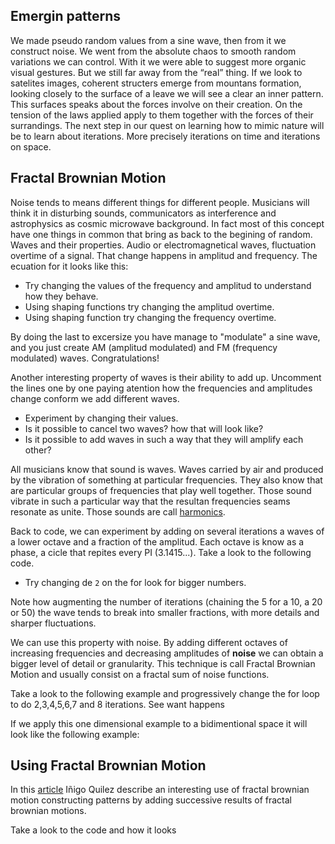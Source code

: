## Emergin patterns

We made pseudo random values from a sine wave, then from it we construct noise. We went from the absolute chaos to smooth random variations we can control.
With it we were able to suggest more organic visual gestures. But we still far away from the “real” thing. If we look to satelites images, coherent structers emerge from mountans formation, looking closely to the surface of a leave we will see a clear an inner pattern. This surfaces speaks about the forces involve on their creation. On the tension of the laws applied apply to them together with the forces of their surrandings.
The next step in our quest on learning how to mimic nature will be to learn about iterations. More precisely iterations on time and iterations on space.

## Fractal Brownian Motion

Noise tends to means different things for different people. Musicians will think it in disturbing sounds, communicators as interference and astrophysics as cosmic microwave background. In fact most of this concept have one things in common that bring as back to the begining of random. Waves and their properties. Audio or electromagnetical waves, fluctuation overtime of a signal. That change happens in amplitud and frequency. The ecuation for it looks like this:

<div class="simpleFunction" data="
float amplitud = 1.;
float frequency = 1.;
y = amplitud * sin(x * frequency);
"></div>

* Try changing the values of the frequency and amplitud to understand how they behave.
* Using shaping functions try changing the amplitud overtime.
* Using shaping function try changing the frequency overtime.

By doing the last to excersize you have manage to "modulate" a sine wave, and you just create AM (amplitud modulated) and FM (frequency modulated) waves. Congratulations!

Another interesting property of waves is their ability to add up. Uncomment the lines one by one paying atention how the frequencies and amplitudes change conform we add different waves. 

<div class="simpleFunction" data="
float t = 0.01*(-u_time*130.0);
y += sin(x*2.1 + t)*4.5;
//y += sin(x*1.72 + t*1.121)*4.0;
//y += sin(x*2.221 + t*0.437)*5.0;
//y += sin(x*3.1122+ t*4.269)*2.5;
y *= 0.1;
"></div>

* Experiment by changing their values.
* Is it possible to cancel two waves? how that will look like?
* Is it possible to add waves in such a way that they will amplify each other? 

All musicians know that sound is waves. Waves carried by air and produced by the vibration of something at particular frequencies. They also know that are particular groups of frequencies that play well together. Those sound vibrate in such a particular way that the resultan frequencies seams resonate as unite. Those sounds are call [harmonics](http://en.wikipedia.org/wiki/Harmonic).

Back to code, we can experiment by adding on several iterations a waves of a lower octave and a fraction of the amplitud. Each octave is know as a phase, a cicle that repites every PI (3.1415...). Take a look to the following code.

<div class="simpleFunction" data="y = 0.;
for( int i = 0; i < 2; i++) {
    float amplitud = 1./float(i);
    float frequency = PI * float(i);
    y += amplitud * sin(x * frequency);
}
y *= 0.6;"></div>

* Try changing de ```2``` on the for look for bigger numbers.

Note how augmenting the number of iterations (chaining the 5 for a 10, a 20 or 50) the wave tends to break into smaller fractions, with more details and sharper fluctuations.

We can use this property with noise. By adding different octaves of increasing frequencies and decreasing amplitudes of **noise** we can obtain a bigger level of detail or granularity. This technique is call Fractal Brownian Motion and usually consist on a fractal sum of noise functions. 

Take a look to the following example and progressively change the for loop to do 2,3,4,5,6,7 and 8 iterations. See want happens

<div class="simpleFunction" data="
float a = 0.5;
for( int i = 0; i < 1; ++i) {
    y += a * noise(x);
    x = x * 2.0;
    a *= 0.5;
}"></div>

If we apply this one dimensional example to a bidimentional space it will look like the following example:

<div class="codeAndCanvas" data="2d-fbm.frag"></div>

## Using Fractal Brownian Motion

In this [article](http://www.iquilezles.org/www/articles/warp/warp.htm) Iñigo Quilez describe an interesting use of fractal brownian motion constructing patterns by adding successive results of fractal brownian motions.

Take a look to the code and how it looks

<div class="codeAndCanvas" data="clouds.frag"></div>


